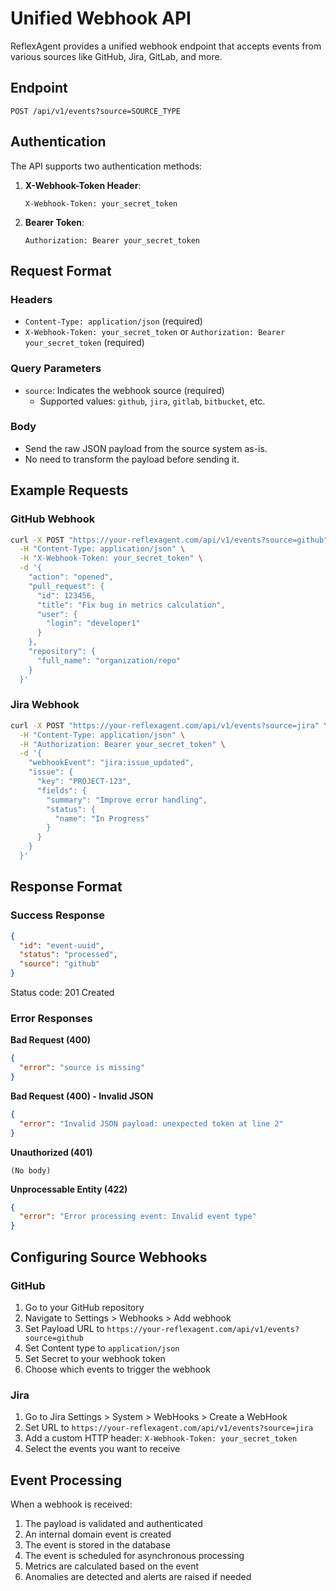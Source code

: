 # Unified Webhook API

ReflexAgent provides a unified webhook endpoint that accepts events from various sources like GitHub, Jira, GitLab, and more.

## Endpoint

```
POST /api/v1/events?source=SOURCE_TYPE
```

## Authentication

The API supports two authentication methods:

1. **X-Webhook-Token Header**:
   ```
   X-Webhook-Token: your_secret_token
   ```

2. **Bearer Token**:
   ```
   Authorization: Bearer your_secret_token
   ```

## Request Format

### Headers
- `Content-Type: application/json` (required)
- `X-Webhook-Token: your_secret_token` or `Authorization: Bearer your_secret_token` (required)

### Query Parameters
- `source`: Indicates the webhook source (required)
  - Supported values: `github`, `jira`, `gitlab`, `bitbucket`, etc.

### Body
- Send the raw JSON payload from the source system as-is.
- No need to transform the payload before sending it.

## Example Requests

### GitHub Webhook

```bash
curl -X POST "https://your-reflexagent.com/api/v1/events?source=github" \
  -H "Content-Type: application/json" \
  -H "X-Webhook-Token: your_secret_token" \
  -d '{
    "action": "opened",
    "pull_request": {
      "id": 123456,
      "title": "Fix bug in metrics calculation",
      "user": {
        "login": "developer1"
      }
    },
    "repository": {
      "full_name": "organization/repo"
    }
  }'
```

### Jira Webhook

```bash
curl -X POST "https://your-reflexagent.com/api/v1/events?source=jira" \
  -H "Content-Type: application/json" \
  -H "Authorization: Bearer your_secret_token" \
  -d '{
    "webhookEvent": "jira:issue_updated",
    "issue": {
      "key": "PROJECT-123",
      "fields": {
        "summary": "Improve error handling",
        "status": {
          "name": "In Progress"
        }
      }
    }
  }'
```

## Response Format

### Success Response

```json
{
  "id": "event-uuid",
  "status": "processed",
  "source": "github"
}
```

Status code: 201 Created

### Error Responses

**Bad Request (400)**
```json
{
  "error": "source is missing"
}
```

**Bad Request (400) - Invalid JSON**
```json
{
  "error": "Invalid JSON payload: unexpected token at line 2"
}
```

**Unauthorized (401)**
```
(No body)
```

**Unprocessable Entity (422)**
```json
{
  "error": "Error processing event: Invalid event type"
}
```

## Configuring Source Webhooks

### GitHub

1. Go to your GitHub repository
2. Navigate to Settings > Webhooks > Add webhook
3. Set Payload URL to `https://your-reflexagent.com/api/v1/events?source=github`
4. Set Content type to `application/json`
5. Set Secret to your webhook token
6. Choose which events to trigger the webhook

### Jira

1. Go to Jira Settings > System > WebHooks > Create a WebHook
2. Set URL to `https://your-reflexagent.com/api/v1/events?source=jira`
3. Add a custom HTTP header: `X-Webhook-Token: your_secret_token`
4. Select the events you want to receive

## Event Processing

When a webhook is received:

1. The payload is validated and authenticated
2. An internal domain event is created
3. The event is stored in the database
4. The event is scheduled for asynchronous processing
5. Metrics are calculated based on the event
6. Anomalies are detected and alerts are raised if needed 